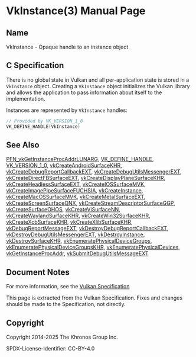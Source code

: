 # VkInstance(3) Manual Page

## Name

VkInstance - Opaque handle to an instance object



## [](#_c_specification)C Specification

There is no global state in Vulkan and all per-application state is stored in a `VkInstance` object. Creating a `VkInstance` object initializes the Vulkan library and allows the application to pass information about itself to the implementation.

Instances are represented by `VkInstance` handles:

```c++
// Provided by VK_VERSION_1_0
VK_DEFINE_HANDLE(VkInstance)
```

## [](#_see_also)See Also

[PFN\_vkGetInstanceProcAddrLUNARG](https://registry.khronos.org/vulkan/specs/latest/man/html/PFN_vkGetInstanceProcAddrLUNARG.html), [VK\_DEFINE\_HANDLE](https://registry.khronos.org/vulkan/specs/latest/man/html/VK_DEFINE_HANDLE.html), [VK\_VERSION\_1\_0](https://registry.khronos.org/vulkan/specs/latest/man/html/VK_VERSION_1_0.html), [vkCreateAndroidSurfaceKHR](https://registry.khronos.org/vulkan/specs/latest/man/html/vkCreateAndroidSurfaceKHR.html), [vkCreateDebugReportCallbackEXT](https://registry.khronos.org/vulkan/specs/latest/man/html/vkCreateDebugReportCallbackEXT.html), [vkCreateDebugUtilsMessengerEXT](https://registry.khronos.org/vulkan/specs/latest/man/html/vkCreateDebugUtilsMessengerEXT.html), [vkCreateDirectFBSurfaceEXT](https://registry.khronos.org/vulkan/specs/latest/man/html/vkCreateDirectFBSurfaceEXT.html), [vkCreateDisplayPlaneSurfaceKHR](https://registry.khronos.org/vulkan/specs/latest/man/html/vkCreateDisplayPlaneSurfaceKHR.html), [vkCreateHeadlessSurfaceEXT](https://registry.khronos.org/vulkan/specs/latest/man/html/vkCreateHeadlessSurfaceEXT.html), [vkCreateIOSSurfaceMVK](https://registry.khronos.org/vulkan/specs/latest/man/html/vkCreateIOSSurfaceMVK.html), [vkCreateImagePipeSurfaceFUCHSIA](https://registry.khronos.org/vulkan/specs/latest/man/html/vkCreateImagePipeSurfaceFUCHSIA.html), [vkCreateInstance](https://registry.khronos.org/vulkan/specs/latest/man/html/vkCreateInstance.html), [vkCreateMacOSSurfaceMVK](https://registry.khronos.org/vulkan/specs/latest/man/html/vkCreateMacOSSurfaceMVK.html), [vkCreateMetalSurfaceEXT](https://registry.khronos.org/vulkan/specs/latest/man/html/vkCreateMetalSurfaceEXT.html), [vkCreateScreenSurfaceQNX](https://registry.khronos.org/vulkan/specs/latest/man/html/vkCreateScreenSurfaceQNX.html), [vkCreateStreamDescriptorSurfaceGGP](https://registry.khronos.org/vulkan/specs/latest/man/html/vkCreateStreamDescriptorSurfaceGGP.html), [vkCreateSurfaceOHOS](https://registry.khronos.org/vulkan/specs/latest/man/html/vkCreateSurfaceOHOS.html), [vkCreateViSurfaceNN](https://registry.khronos.org/vulkan/specs/latest/man/html/vkCreateViSurfaceNN.html), [vkCreateWaylandSurfaceKHR](https://registry.khronos.org/vulkan/specs/latest/man/html/vkCreateWaylandSurfaceKHR.html), [vkCreateWin32SurfaceKHR](https://registry.khronos.org/vulkan/specs/latest/man/html/vkCreateWin32SurfaceKHR.html), [vkCreateXcbSurfaceKHR](https://registry.khronos.org/vulkan/specs/latest/man/html/vkCreateXcbSurfaceKHR.html), [vkCreateXlibSurfaceKHR](https://registry.khronos.org/vulkan/specs/latest/man/html/vkCreateXlibSurfaceKHR.html), [vkDebugReportMessageEXT](https://registry.khronos.org/vulkan/specs/latest/man/html/vkDebugReportMessageEXT.html), [vkDestroyDebugReportCallbackEXT](https://registry.khronos.org/vulkan/specs/latest/man/html/vkDestroyDebugReportCallbackEXT.html), [vkDestroyDebugUtilsMessengerEXT](https://registry.khronos.org/vulkan/specs/latest/man/html/vkDestroyDebugUtilsMessengerEXT.html), [vkDestroyInstance](https://registry.khronos.org/vulkan/specs/latest/man/html/vkDestroyInstance.html), [vkDestroySurfaceKHR](https://registry.khronos.org/vulkan/specs/latest/man/html/vkDestroySurfaceKHR.html), [vkEnumeratePhysicalDeviceGroups](https://registry.khronos.org/vulkan/specs/latest/man/html/vkEnumeratePhysicalDeviceGroups.html), [vkEnumeratePhysicalDeviceGroupsKHR](https://registry.khronos.org/vulkan/specs/latest/man/html/vkEnumeratePhysicalDeviceGroupsKHR.html), [vkEnumeratePhysicalDevices](https://registry.khronos.org/vulkan/specs/latest/man/html/vkEnumeratePhysicalDevices.html), [vkGetInstanceProcAddr](https://registry.khronos.org/vulkan/specs/latest/man/html/vkGetInstanceProcAddr.html), [vkSubmitDebugUtilsMessageEXT](https://registry.khronos.org/vulkan/specs/latest/man/html/vkSubmitDebugUtilsMessageEXT.html)

## [](#_document_notes)Document Notes

For more information, see the [Vulkan Specification](https://registry.khronos.org/vulkan/specs/latest/html/vkspec.html#VkInstance)

This page is extracted from the Vulkan Specification. Fixes and changes should be made to the Specification, not directly.

## [](#_copyright)Copyright

Copyright 2014-2025 The Khronos Group Inc.

SPDX-License-Identifier: CC-BY-4.0
